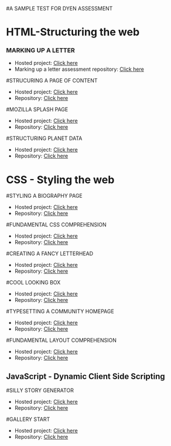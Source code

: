#A SAMPLE TEST FOR DYEN ASSESSMENT

# HTML-Structuring the web

### MARKING UP A LETTER
- Hosted project: [Click here](https://evaloper.github.io/markup_letter/)
- Marking up a letter assessment repository: [Click here](https://github.com/Evaloper/markup_letter.git)

#STRUCURING A PAGE OF CONTENT
- Hosted project: [Click here](https://evaloper.github.io/assets/)
- Repository: [Click here](https://github.com/Evaloper/assets.git)

#MOZILLA SPLASH PAGE
- Hosted project: [Click here](https://evaloper.github.io/Mozilla_Splash_Page/)
- Repository: [Click here](https://github.com/Evaloper/Mozilla_Splash_Page.git)


#STRUCTURING PLANET DATA
- Hosted project: [Click here](https://evaloper.github.io/structuring_planet_data/)
- Repository: [Click here](https://github.com/Evaloper/structuring_planet_data.git)

# CSS - Styling the web

#STYLING A BIOGRAPHY PAGE
- Hosted project: [Click here](https://evaloper.github.io/structuring_a_biography_page/)
- Repository: [Click here](https://github.com/Evaloper/structuring_a_biography_page.git)

#FUNDAMENTAL CSS COMPREHENSION
- Hosted project: [Click here](https://evaloper.github.io/fundatmental_css_comprehension/)
- Repository: [Click here](https://github.com/Evaloper/fundatmental_css_comprehension.git)

#CREATING A FANCY LETTERHEAD
- Hosted project: [Click here](https://evaloper.github.io/fancy_letterhead/)
- Repository: [Click here](https://github.com/Evaloper/fancy_letterhead.git)

#COOL LOOKING BOX
- Hosted project: [Click here](https://evaloper.github.io/cool_looking_box/)
- Repository: [Click here](https://github.com/Evaloper/cool_looking_box.git)

#TYPESETTING A COMMUNITY HOMEPAGE
- Hosted project: [Click here](https://evaloper.github.io/typesetting_a_homepage/)
- Repository: [Click here](https://github.com/Evaloper/typesetting_a_homepage.git)

#FUNDAMENTAL LAYOUT COMPREHENSION
- Hosted project: [Click here](https://evaloper.github.io/fundamental-layout/)
- Repository: [Click here](https://github.com/Evaloper/fundamental-layout.git)

## JavaScript - Dynamic Client Side Scripting

#SILLY STORY GENERATOR
- Hosted project: [Click here](https://evaloper.github.io/silly_story_generator/)
- Repository: [Click here](https://github.com/Evaloper/silly_story_generator.git)


#GALLERY START
- Hosted project: [Click here](https://evaloper.github.io/gallery-start/)
- Repository: [Click here](https://github.com/Evaloper/gallery-start.git)
